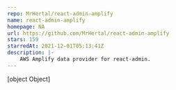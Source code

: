 ```yaml
---
repo: MrHertal/react-admin-amplify
name: react-admin-amplify
homepage: NA
url: https://github.com/MrHertal/react-admin-amplify
stars: 159
starredAt: 2021-12-01T05:13:41Z
description: |-
    AWS Amplify data provider for react-admin.
---
```


[object Object]
